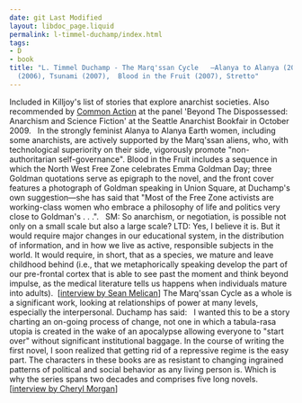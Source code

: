 ```yaml
---
date: git Last Modified
layout: libdoc_page.liquid
permalink: l-timmel-duchamp/index.html
tags:
- D
- book
title: "L. Timmel Duchamp - The Marq'ssan Cycle   —Alanya to Alanya (2005),  Renegade
  (2006), Tsunami (2007),  Blood in the Fruit (2007), Stretto"
---
```


Included in  Killjoy's list of stories that explore anarchist societies. Also recommended by <a href="http://nwsfsnews.blogspot.com/2009/10/i-wanna-read-sf-anarchy.html"> Common Action</a> at the panel 'Beyond The Dispossessed: Anarchism and Science  Fiction' at the Seattle Anarchist Bookfair in October 2009.
 
In the strongly feminist Alanya to Alanya  Earth women, including some anarchists, are actively supported by the Marq'ssan  aliens, who, with technological superiority on their side, vigorously promote  "non-authoritarian self-governance". Blood in the Fruit  includes a sequence in which the North West Free Zone celebrates Emma Goldman  Day; three Goldman quotations serve as epigraph to the novel, and the front  cover features a photograph of Goldman speaking in Union Square, at Duchamp's  own suggestion—she has said that "Most of the Free Zone activists are  working-class women who embrace a philosophy of life and politics very close to  Goldman's . . .".
 
SM: So anarchism, or negotiation, is possible not  only on a small scale but also a large scale?
LTD: Yes, I believe it is. But it would require  major changes in our educational system, in the distribution of information, and  in how we live as active, responsible subjects in the world. It would require,  in short, that as a species, we mature and leave childhood behind (i.e., that we  metaphorically speaking develop the part of our pre-frontal cortex that is able  to see past the moment and think beyond impulse, as the medical literature tells  us happens when individuals mature into adults).
 [<a href="http://www.ideomancer.com/main/vol6issue2/interview/one.html">interview  by Sean Melican</a>]
The Marq'ssan Cycle as a whole is a significant  work, looking at relationships of power at many levels, especially the  interpersonal. Duchamp has said:
 
I wanted this to be a story charting an on-going process  of change, not one in which a tabula-rasa utopia is created in the wake of an  apocalypse allowing everyone to "start over" without significant institutional  baggage. In the course of writing the first novel, I soon realized that getting  rid of a repressive regime is the easy part. The characters in these books are  as resistant to changing ingrained patterns of political and social behavior as  any living person is. Which is why the series spans two decades and comprises  five long novels.  
[<a href="http://www.emcit.com/emcit115.shtml#Aqueduct">interview  by Cheryl Morgan</a>]